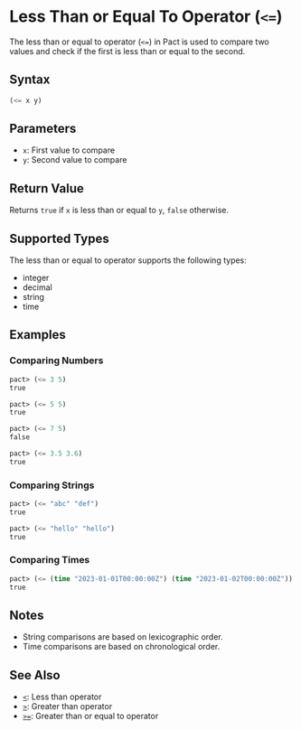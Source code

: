 # Less Than or Equal To Operator (`<=`)

The less than or equal to operator (`<=`) in Pact is used to compare two values and check if the first is less than or equal to the second.

## Syntax

```lisp
(<= x y)
```

## Parameters

- `x`: First value to compare
- `y`: Second value to compare

## Return Value

Returns `true` if `x` is less than or equal to `y`, `false` otherwise.

## Supported Types

The less than or equal to operator supports the following types:
- integer
- decimal
- string
- time

## Examples

### Comparing Numbers

```lisp
pact> (<= 3 5)
true

pact> (<= 5 5)
true

pact> (<= 7 5)
false

pact> (<= 3.5 3.6)
true
```

### Comparing Strings

```lisp
pact> (<= "abc" "def")
true

pact> (<= "hello" "hello")
true
```

### Comparing Times

```lisp
pact> (<= (time "2023-01-01T00:00:00Z") (time "2023-01-02T00:00:00Z"))
true
```

## Notes

- String comparisons are based on lexicographic order.
- Time comparisons are based on chronological order.

## See Also

- [`<`](less-than.md): Less than operator
- [`>`](greater-than.md): Greater than operator
- [`>=`](greater-than-or-equal.md): Greater than or equal to operator

